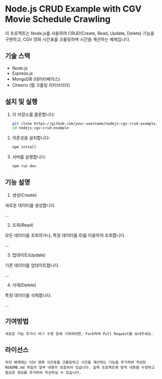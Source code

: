 # Node.js CRUD Example with CGV Movie Schedule Crawling

이 프로젝트는 Node.js를 사용하여 CRUD(Create, Read, Update, Delete) 기능을 구현하고, CGV 영화 시간표를 크롤링하며 시간을 계산하는 예제입니다.

## 기술 스택

- Node.js
- Express.js
- MongoDB (데이터베이스)
- Cheerio (웹 크롤링 라이브러리)

## 설치 및 실행

1. 이 저장소를 클론합니다:

   ```bash
   git clone https://github.com/your-username/nodejs-cgv-crud-example.git
   cd nodejs-cgv-crud-example

2. 의존성을 설치합니다:

    ```bash
    npm install

3. 서버를 실행합니다:

    ```bash
    npm run dev

## 기능 설명 

1. 생성(Create)


새로운 데이터를 생성합니다.

...

2. 조회(Read)


모든 데이터를 조회하거나, 특정 데이터를 ID를 이용하여 조회합니다.

...

3. 업데이트(Update)


기존 데이터를 업데이트합니다.

...

4. 삭제(Delete)


특정 데이터를 삭제합니다.

...


## 기여방법

    
    새로운 기능 추가나 버그 수정 등에 기여하려면, Fork하여 Pull Request를 보내주세요.



## 라이선스


    위의 예제에는 CGV 영화 시간표를 크롤링하고 시간을 계산하는 기능을 추가하여 작성된 README.md 파일의 일부 내용이 포함되어 있습니다. 실제 프로젝트에 맞게 내용을 수정하고 필요한 정보를 추가하여 작성하실 수 있습니다.

